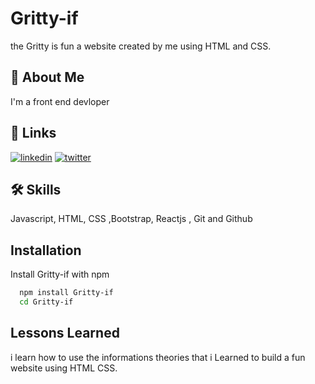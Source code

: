 
# Gritty-if
the Gritty is fun a website  created by me using HTML and CSS.
## 🚀 About Me
I'm a front end devloper 


## 🔗 Links


[![linkedin](https://img.shields.io/badge/linkedin-0A66C2?style=for-the-badge&logo=linkedin&logoColor=white)](https://www.linkedin.com/in/hamza-el-ghazi-0306b9227/)
[![twitter](https://img.shields.io/badge/twitter-1DA1F2?style=for-the-badge&logo=twitter&logoColor=white)](https://twitter.com/HamzaElGhazii)

## 🛠 Skills
Javascript, HTML, CSS ,Bootstrap, Reactjs , Git and Github


## Installation

Install Gritty-if with npm

```bash
  npm install Gritty-if
  cd Gritty-if
```
    
## Lessons Learned

i learn how to use the informations theories that i Learned to build a fun website using HTML CSS. 

